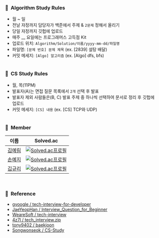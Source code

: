 ### 📍&nbsp;&nbsp;Algorithm Study Rules
- 월 ~ 일
- 전날 자정까지 담당자가 백준에서 주제 & `2문제` 정해서 올리기   
- 당일 자정까지 깃헙에 업로드
- 매주 __ 요일에는 프로그래머스 고득점 Kit
- 업로드 위치: `Algorithm/Solution/이름/yyyy-mm-dd/파일명`
- 파일명: `[문제 번호] 문제 제목` (ex. [2839] 설탕 배달)
- 커밋 메세지: `[Algo] 알고리즘` (ex. [Algo] dfs, bfs)
<br/><br/>

### 📍&nbsp;&nbsp;CS Study Rules
- 월, 목(11PM)
- 발표자(A)는 면접 질문 목록에서 `2개` 선택 후 발표
- 발표자 제외 사람들은(B, C) 발표 주제 중 하나씩 선택하여 문서로 정리 후 깃헙에 업로드
- 커밋 메세지: `[CS] 내용` (ex. [CS] TCP와 UDP)
<br/><br/>

### 👥&nbsp;&nbsp;Member
|이름|Solved.ac|
|------|------------|
|[김예림](https://github.com/aerimforest)|[![Solved.ac프로필](http://mazassumnida.wtf/api/mini/generate_badge?boj=yerim5287)](https://solved.ac/yerim5287)|
|[손예지](https://github.com/yezgoget)|[![Solved.ac프로필](http://mazassumnida.wtf/api/mini/generate_badge?boj=thsdpwll)](https://solved.ac/thsdpwll)|
|[김규리](https://github.com/bnfkim)|[![Solved.ac프로필](http://mazassumnida.wtf/api/mini/generate_badge?boj=kgr2626)](https://solved.ac/kgr2626)|  

<br/>

### 📂&nbsp;&nbsp;Reference
- [gyoogle / tech-interview-for-developer](https://github.com/gyoogle/tech-interview-for-developer)
- [JaeYeopHan / Interview_Question_for_Beginner](https://github.com/JaeYeopHan/Interview_Question_for_Beginner)
- [WeareSoft / tech-interview](https://github.com/WeareSoft/tech-interview)
- [4z7l / tech_interview.zip](https://github.com/4z7l/tech_interview.zip)
- [tony9402 / baekjoon](https://github.com/tony9402/baekjoon)
- [Songwonseok / CS-Study](https://github.com/Songwonseok/CS-Study)
